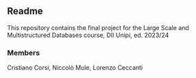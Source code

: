 ## Readme
This repository contains the final project for the Large Scale and Multistructured Databases course, DII Unipi, ed. 2023/24
### Members
Cristiano Corsi, Niccolò Mule, Lorenzo Ceccanti
